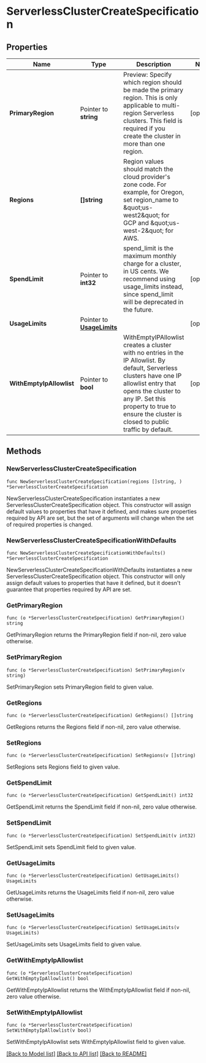 # ServerlessClusterCreateSpecification

## Properties

Name | Type | Description | Notes
------------ | ------------- | ------------- | -------------
**PrimaryRegion** | Pointer to **string** | Preview: Specify which region should be made the primary region. This is only applicable to multi-region Serverless clusters. This field is required if you create the cluster in more than one region. | [optional] 
**Regions** | **[]string** | Region values should match the cloud provider&#39;s zone code. For example, for Oregon, set region_name to \&quot;us-west2\&quot; for GCP and \&quot;us-west-2\&quot; for AWS. | 
**SpendLimit** | Pointer to **int32** | spend_limit is the maximum monthly charge for a cluster, in US cents. We recommend using usage_limits instead, since spend_limit will be deprecated in the future. | [optional] 
**UsageLimits** | Pointer to [**UsageLimits**](UsageLimits.md) |  | [optional] 
**WithEmptyIpAllowlist** | Pointer to **bool** | WithEmptyIPAllowlist creates a cluster with no entries in the IP Allowlist. By default, Serverless clusters have one IP allowlist entry that opens the cluster to any IP. Set this property to true to ensure the cluster is closed to public traffic by default. | [optional] 

## Methods

### NewServerlessClusterCreateSpecification

`func NewServerlessClusterCreateSpecification(regions []string, ) *ServerlessClusterCreateSpecification`

NewServerlessClusterCreateSpecification instantiates a new ServerlessClusterCreateSpecification object.
This constructor will assign default values to properties that have it defined,
and makes sure properties required by API are set, but the set of arguments
will change when the set of required properties is changed.

### NewServerlessClusterCreateSpecificationWithDefaults

`func NewServerlessClusterCreateSpecificationWithDefaults() *ServerlessClusterCreateSpecification`

NewServerlessClusterCreateSpecificationWithDefaults instantiates a new ServerlessClusterCreateSpecification object.
This constructor will only assign default values to properties that have it defined,
but it doesn't guarantee that properties required by API are set.

### GetPrimaryRegion

`func (o *ServerlessClusterCreateSpecification) GetPrimaryRegion() string`

GetPrimaryRegion returns the PrimaryRegion field if non-nil, zero value otherwise.

### SetPrimaryRegion

`func (o *ServerlessClusterCreateSpecification) SetPrimaryRegion(v string)`

SetPrimaryRegion sets PrimaryRegion field to given value.

### GetRegions

`func (o *ServerlessClusterCreateSpecification) GetRegions() []string`

GetRegions returns the Regions field if non-nil, zero value otherwise.

### SetRegions

`func (o *ServerlessClusterCreateSpecification) SetRegions(v []string)`

SetRegions sets Regions field to given value.

### GetSpendLimit

`func (o *ServerlessClusterCreateSpecification) GetSpendLimit() int32`

GetSpendLimit returns the SpendLimit field if non-nil, zero value otherwise.

### SetSpendLimit

`func (o *ServerlessClusterCreateSpecification) SetSpendLimit(v int32)`

SetSpendLimit sets SpendLimit field to given value.

### GetUsageLimits

`func (o *ServerlessClusterCreateSpecification) GetUsageLimits() UsageLimits`

GetUsageLimits returns the UsageLimits field if non-nil, zero value otherwise.

### SetUsageLimits

`func (o *ServerlessClusterCreateSpecification) SetUsageLimits(v UsageLimits)`

SetUsageLimits sets UsageLimits field to given value.

### GetWithEmptyIpAllowlist

`func (o *ServerlessClusterCreateSpecification) GetWithEmptyIpAllowlist() bool`

GetWithEmptyIpAllowlist returns the WithEmptyIpAllowlist field if non-nil, zero value otherwise.

### SetWithEmptyIpAllowlist

`func (o *ServerlessClusterCreateSpecification) SetWithEmptyIpAllowlist(v bool)`

SetWithEmptyIpAllowlist sets WithEmptyIpAllowlist field to given value.


[[Back to Model list]](../README.md#documentation-for-models) [[Back to API list]](../README.md#documentation-for-api-endpoints) [[Back to README]](../README.md)


